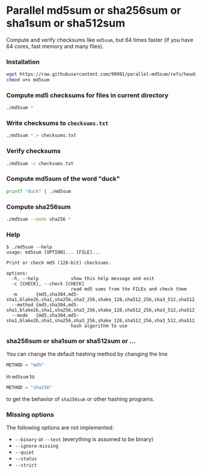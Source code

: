 # Parallel md5sum or sha256sum or sha1sum or sha512sum

Compute and verify checksums like `md5sum`, but 64 times faster (if you have 64 cores, fast memory and many files).

### Installation

```bash
wget https://raw.githubusercontent.com/99991/parallel-md5sum/refs/heads/main/md5sum
chmod u+x md5sum
```

### Compute md5 checksums for files in current directory

```bash
./md5sum *
```

### Write checksums to `checksums.txt`

```bash
./md5sum * > checksums.txt
```

### Verify checksums

```bash
./md5sum -c checksums.txt
```

### Compute md5sum of the word "duck"

```bash
printf "duck" | ./md5sum
```

### Compute sha256sum

```bash
./md5sum --mode sha256 *
```

### Help

```
$ ./md5sum --help
usage: md5sum [OPTION]... [FILE]...

Print or check md5 (128-bit) checksums.

options:
  -h, --help            show this help message and exit
  -c [CHECK], --check [CHECK]
                        read md5 sums from the FILEs and check them                                    
  -m       {md5,sha384,md5-sha1,blake2b,sha1,sha256,sha3_256,shake_128,sha512_256,sha3_512,sha512,sha3_384,sha224,shake_256,ripemd160,blake2s,sha512_224,sha3_224,sm3},
  --method {md5,sha384,md5-sha1,blake2b,sha1,sha256,sha3_256,shake_128,sha512_256,sha3_512,sha512,sha3_384,sha224,shake_256,ripemd160,blake2s,sha512_224,sha3_224,sm3},
  --mode   {md5,sha384,md5-sha1,blake2b,sha1,sha256,sha3_256,shake_128,sha512_256,sha3_512,sha512,sha3_384,sha224,shake_256,ripemd160,blake2s,sha512_224,sha3_224,sm3}                         
                        hash algorithm to use
```

### sha256sum or sha1sum or sha512sum or ...

You can change the default hashing method by changing the line

```python
METHOD = "md5"
```
in `md5sum` to

```python
METHOD = "sha256"
```

to get the behavior of `sha256sum` or other hashing programs.

### Missing options

The following options are not implemented:

* `--binary` or `--text` (everything is assumed to be binary)
* `--ignore-missing`
* `--quiet`
* `--status`
* `--strict`
